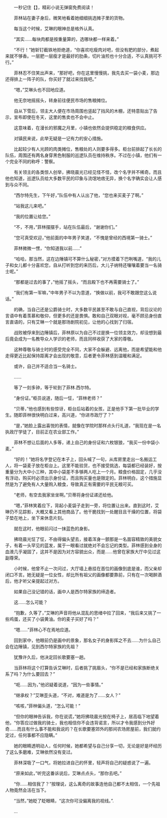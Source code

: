 　　一秒记住【】，精彩小说无弹窗免费阅读！

　　菲林站在妻子身后，微笑地看着她细细挑选摊子里的货物。

　　每当这个时候，艾琳的眼神总是格外认真。

　　“其实……每块肉都是按重量算的，选哪块都一样来着。”

　　“不行！”她斩钉截铁地拒绝道，“你喜欢吃瘦肉对吧，但没有肥的部分，煮起来就不够香。一层肥一层瘦才是最好的肋条，切片油煎也十分合适，不认真挑可不行。”

　　菲林忍不住笑出声来，“那好吧，你在这里慢慢挑，我先去买一袋小麦，那边还得排上一阵子的队，你买好了就过来找我吧。”

　　“嗯，”艾琳头也不回地应道。

　　他无奈地摇摇头，转身前往便民市场的售粮摊位。

　　自从下雪后，领主大人便在市场周围也竖起了挡风的木棚，还特意贴出了告示，宣布即使在冬天，这里的售卖也不会中止。

　　这意味着，在漫长的邪魔之月里，小镇也依然会提供稳定的粮食供应。

　　对镇民来说，此举无疑是一记有力的安心措施。

　　比起较少有人光顾的肉类摊位，售粮处的人则要多得多。柜台前排起了长长的队伍，周围还有两名身穿黑色制服的巡逻队员在维持秩序。不过在小镇，他们有一个完全不同的称呼：警察。

　　有关领主的各类惊人创举，拂晓晨光已经见怪不怪，改个名字并不稀奇。而且他也知道，巡逻队员给大多数平民的印象与流氓地痞无异，换个名字确实会让人感到与众不同。

　　“西尔特先生，下午好，”队伍中有人认出了他，“您也来买麦子了啊。”

　　“站我这儿来吧。”

　　“我的位置让给您。”

　　“不，不用，”菲林摆摆手，站在队伍最后，“谢谢你们。”

　　“您可真受欢迎，”他前面的中年男子笑道，“不愧是曾经的西境第一骑士。”

　　菲林微微一愣，“你知道我以前……”

　　“哈哈，那当然，这在边陲镇可不算什么秘密，”对方摸着下巴咧嘴道，“我的儿子和女儿都十分喜欢您，自从打听到您的来历后，大儿子纳特还嚷嚷着要当一名骑士呢。”

　　“那都是过去的事了，”他摇了摇头，“而且殿下也不再需要骑士了。”

　　“我们有第一军嘛，”中年男子不以为意道，“换做以前，我可不敢跟您这么说话。”

　　的确，当自己还是公爵骑士时，大多数平民甚至不敢与自己直视，背后议论的言语中有着羡慕和敬仰，但更多的还是畏惧。敢和自己双眼对视，毫不顾忌身份直言直语的，只有艾琳一个就是那场剧院初见，让他的心找到了归宿。

　　战败被俘来到边陲镇后，菲林原以为自己不过是换一位领主效力，却没想到最后竟会成为一名教导众人学识的老师，而且同样收获了大家的尊敬。

　　这种尊敬与骑士时的感受完全不同，大家不会躲避、远离他，而是希望能和他走得更近比起保持距离才会出现的敬意，后者更令菲林感到温暖和满足。

　　或许，自己并不适合当一名骑士。

　　……

　　等了一刻多钟，等于轮到了菲林.西尔特。

　　“身份证。”柜员说道，随后一怔，“菲林老师？”

　　“贝蒂，”他也感到有些惊讶，柜台后站着的女孩，正是他手下第一批毕业的学生。随即菲林很快明白过来，高兴道，“你进市政厅了？”

　　“是，”她脸上露出喜悦的表情，就像在学院时那样点头行礼道，“我现在是一名执政厅学徒了，目前正在农业部工作。”

　　菲林不想让后面的人多等，递上自己的身份证和六枚银狼，“我买一份中袋小麦。”

　　“好的！”她将名字登记在本子上，回头喊了一句，从库房里走出一名搬运工人，将一袋麦子放在柜台上。这里不能验货，也不接受挑选，每袋都已经装好，按重量分为大中小三种，其中小袋差不多够两人吃上一个月。粮食价格固定，几乎没有浮动，购买时必须出示身份证，而且购买量也是限定的。菲林明白，这个措施显然是为了避免有人大量购入粮食，导致真正有需要的平民无粮可买。

　　“老师，有空去我家坐坐啊。”贝蒂将身份证递还给他。

　　“嗯，”菲林笑着应下，背起小麦袋子走到一旁，将位置让出来。直到这时，艾琳仍不见踪影，大概又看上其他商品了。他干脆找到一处醒目且干燥的位置，将袋子垫在地上，坐下来休息片刻。

　　就在这时，他眼前闪过一抹蓝色的身影。

　　拂晓晨光怔了怔，不由得偏头望去，接着浑身一颤那是一名面容精致的美貌女子，有着一头罕见的蓝发，属于一眼看过就绝对不会忘记的类型。菲林感到全身的血液几乎凝固了，这并不是因为对方容貌出众，而是……他曾在家族大厅中见过这副尊荣。

　　小时候，他曾不止一次问过，大厅墙上悬挂在首位的画像到底是谁，而父亲却闭口不言。她无疑是一位女性，却比所有祖父的画像都要靠前，只有在一次喝醉酒后，他才听父亲提起过对方。

　　如果自己没记错的话，画中人是西尔特家族的缔造者。

　　这……怎么可能？

　　“抱歉，久等了，”艾琳的声音将他从混乱的思绪中拉了回来，“我后来又挑了一些鸡蛋，还买了小袋黄油。你的麦子买好了吗？”

　　“嗯……”菲林心不在焉地应道。

　　回到家中，他眼前仍是画中的景象，那名女子的身影挥之不去……为什么自己会在边陲镇，见到西尔特家族的先祖？

　　犹豫许久后，他决定回长歌要塞一趟。

　　当菲林将这个打算告诉艾琳时，后者挑了挑眉头，“你不是已经和家族断绝关系了吗？为什么要回去？”

　　“呃……因为，”他迟疑着说道，“因为一些事情。”

　　“继承权？”艾琳歪头道，“不对，难道是为了……女人？”

　　“咳咳，”菲林偏头道，“怎么可能！”

　　“但你的眼神告诉我，你在说谎，”她将拂晓晨光按在椅子上，居高临下地望着他，“你答应过做我的骑士，我也相信你不会违背诺言，所以才令我感到分外好奇……而且有什么事不能和我说的？在长歌要塞郊外的那间农场房屋前，我们就约定过，任何事都不应隐瞒。”

　　她的眼睛透明动人，任何时候，她都希望与自己分享一切，无论是好是坏经历了这么多磨难，艾琳依然没有变过。

　　菲林深吸了一口气，将她拉进自己的怀里，轻声将自己的疑惑说了一遍。

　　“原来如此，”听完这番诉说后，艾琳点点头，“那你去吧。”

　　“你……相信我了？”按理说，这么离奇的故事连他自己都不太相信，一个先祖人物竟然会活在当下。

　　“当然，”她眨了眨眼睛，“这次你可没偏离我的视线。”.

　　...
